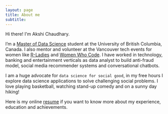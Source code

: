 ```yaml
---
layout: page
title: About me
subtitle:
---
```


Hi there! I'm Akshi Chaudhary.

I’m a [Master of Data Science](https://masterdatascience.science.ubc.ca/) student at the University of British Columbia, Canada.
I also mentor and volunteer at the Vancouver tech events for women like [R-Ladies](https://www.meetup.com/R-Ladies-Vancouver/photos/28625161/470974764/) and [Women Who Code](https://www.meetup.com/Women-Who-Code-Vancouver). I have worked in technology, banking and entertainment verticals as data analyst to build anti-fraud model, social media recommender systems and conversational chatbots.

I am a huge advocate for `data science for social good`, in my free hours I explore data science applications to solve challenging social problems. I love playing basketball, watching stand-up comedy and on a sunny day hiking!

Here is my online [resume](https://uptowork.com/mycv/akshiresume) if you want to know more about my experience, education and achievements.
